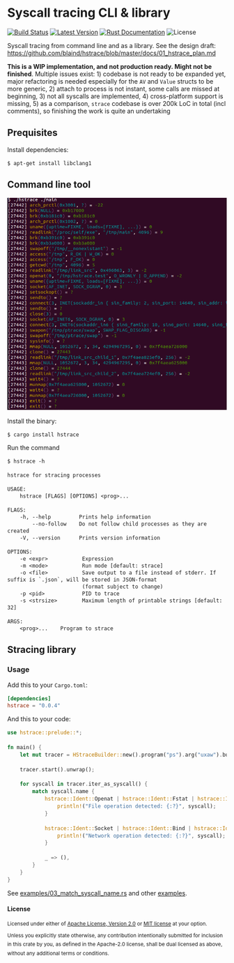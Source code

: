 Syscall tracing CLI & library
==================================================

[![Build Status](https://img.shields.io/github/workflow/status/blaind/hstrace/test)](https://github.com/blaind/hstrace/actions?query=branch%3Amaster)
[![Latest Version](https://img.shields.io/crates/v/hstrace.svg)](https://crates.io/crates/hstrace)
[![Rust Documentation](https://docs.rs/hstrace/badge.svg)](https://docs.rs/hstrace)
![License](https://img.shields.io/crates/l/hstrace.svg)

Syscall tracing from command line and as a library. See the design draft: https://github.com/blaind/hstrace/blob/master/docs/01_hstrace_plan.md

**This is a WIP implementation, and not production ready. Might not be finished**. Multiple issues exist: 1) codebase is not ready to be expanded yet, major refactoring is needed especially for the `AV` and `Value` structs to be more generic, 2) attach to process is not instant, some calls are missed at beginning, 3) not all syscalls are implemented, 4) cross-platform support is missing, 5) as a comparison, `strace` codebase is over 200k LoC in total (incl comments), so finishing the work is quite an undertaking

## Prequisites

Install dependencies:
```
$ apt-get install libclang1
```

## Command line tool

![Syscall-output](docs/cli-hstrace.png)

Install the binary:
```
$ cargo install hstrace
```

Run the command
```
$ hstrace -h

hstrace for stracing processes

USAGE:
    hstrace [FLAGS] [OPTIONS] <prog>...

FLAGS:
    -h, --help         Prints help information
        --no-follow    Do not follow child processes as they are created
    -V, --version      Prints version information

OPTIONS:
    -e <expr>           Expression
    -m <mode>           Run mode [default: strace]
    -o <file>           Save output to a file instead of stderr. If suffix is `.json`, will be stored in JSON-format
                        (format subject to change)
    -p <pid>            PID to trace
    -s <strsize>        Maximum length of printable strings [default: 32]

ARGS:
    <prog>...    Program to strace
```

## Stracing library

### Usage

Add this to your `Cargo.toml`:

```toml
[dependencies]
hstrace = "0.0.4"
```

And this to your code:

```rust
use hstrace::prelude::*;

fn main() {
    let mut tracer = HStraceBuilder::new().program("ps").arg("uxaw").build();

    tracer.start().unwrap();

    for syscall in tracer.iter_as_syscall() {
        match syscall.name {
            hstrace::Ident::Openat | hstrace::Ident::Fstat | hstrace::Ident::Stat => {
                println!("File operation detected: {:?}", syscall);
            }

            hstrace::Ident::Socket | hstrace::Ident::Bind | hstrace::Ident::Connect => {
                println!("Network operation detected: {:?}", syscall);
            }

            _ => (),
        }
    }
}
```

See [examples/03_match_syscall_name.rs](examples/03_match_syscall_name.rs) and other [examples](examples).

#### License

<sup>
Licensed under either of <a href="LICENSE-APACHE">Apache License, Version
2.0</a> or <a href="LICENSE-MIT">MIT license</a> at your option.
</sup>

<br>

<sub>
Unless you explicitly state otherwise, any contribution intentionally submitted
for inclusion in this crate by you, as defined in the Apache-2.0 license, shall
be dual licensed as above, without any additional terms or conditions.
</sub>
